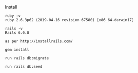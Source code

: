 Install 
~~~~~~~~~~~~
ruby -v
ruby 2.6.3p62 (2019-04-16 revision 67580) [x86_64-darwin17]

rails -v
Rails 6.0.0

as per http://installrails.com/

gem install

run rails db:migrate

run rails db:seed
~~~~~~~~~~~~
